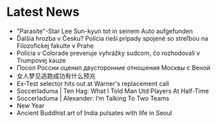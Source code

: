 # Latest News
-  "Parasite"-Star Lee Sun-kyun tot in seinem Auto aufgefunden
-  Ďalšia hrozba v Česku? Polícia rieši prípady spojené so streľbou na Filozofickej fakulte v Prahe
-  Polícia v Colorade preveruje vyhrážky sudcom, čo rozhodovali v Trumpovej kauze
-  Посол России оценил двусторонние отношения Москвы с Веной
-  女人梦见逃跑成功有什么预兆
-  Ex-Test selector hits out at Warner's replacement call
-  Soccerladuma | Ten Hag: What I Told Man Utd Players At Half-Time
-  Soccerladuma | Alexander: I’m Talking To Two Teams
-  New Year
-  Ancient Buddhist art of India pulsates with life in Seoul
